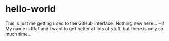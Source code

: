 # hello-world
This is just me getting used to the GitHub interface. Nothing new here...
Hi! My name is Iffat and I want to get better at lots of stuff, but there is only so much time...
